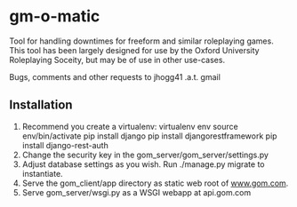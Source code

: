 # gm-o-matic
Tool for handling downtimes for freeform and similar roleplaying games. This tool has been largely designed for use by the Oxford University Roleplaying Soceity, but may be of use in other use-cases.

Bugs, comments and other requests to jhogg41 .a.t. gmail

## Installation
1. Recommend you create a virtualenv:
virtualenv env
source env/bin/activate
pip install django
pip install djangorestframework
pip install django-rest-auth
2. Change the security key in the gom_server/gom_server/settings.py
3. Adjust database settings as you wish. Run ./manage.py migrate to instantiate.
4. Serve the gom_client/app directory as static web root of www.gom.com.
5. Serve gom_server/wsgi.py as a WSGI webapp at api.gom.com
